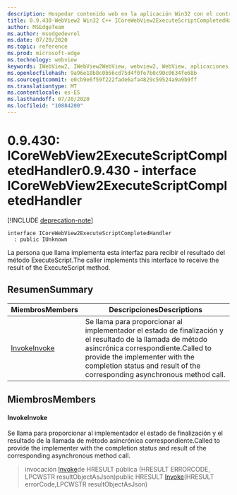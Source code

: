 ```yaml
---
description: Hospedar contenido web en la aplicación Win32 con el control Microsoft Edge WebView2
title: 0.9.430-WebView2 Win32 C++ ICoreWebView2ExecuteScriptCompletedHandler
author: MSEdgeTeam
ms.author: msedgedevrel
ms.date: 07/20/2020
ms.topic: reference
ms.prod: microsoft-edge
ms.technology: webview
keywords: IWebView2, IWebView2WebView, webview2, WebView, aplicaciones Win32, Win32, Edge, ICoreWebView2, ICoreWebView2Host, control de explorador, HTML Edge
ms.openlocfilehash: 9a96e18b8c0b56cd75d4f0fe7b0c90c0634fe68b
ms.sourcegitcommit: e0cb9e6f59f222fade6afa4829c59524a9a9b9ff
ms.translationtype: MT
ms.contentlocale: es-ES
ms.lasthandoff: 07/20/2020
ms.locfileid: "10884200"
---
```

# <span data-ttu-id="2bd25-104">0.9.430: ICoreWebView2ExecuteScriptCompletedHandler</span><span class="sxs-lookup"><span data-stu-id="2bd25-104">0.9.430 - interface ICoreWebView2ExecuteScriptCompletedHandler</span></span> 

[!INCLUDE [deprecation-note](../../includes/deprecation-note.md)]

```
interface ICoreWebView2ExecuteScriptCompletedHandler
  : public IUnknown
```

<span data-ttu-id="2bd25-105">La persona que llama implementa esta interfaz para recibir el resultado del método ExecuteScript.</span><span class="sxs-lookup"><span data-stu-id="2bd25-105">The caller implements this interface to receive the result of the ExecuteScript method.</span></span>

## <span data-ttu-id="2bd25-106">Resumen</span><span class="sxs-lookup"><span data-stu-id="2bd25-106">Summary</span></span>

 <span data-ttu-id="2bd25-107">Miembros</span><span class="sxs-lookup"><span data-stu-id="2bd25-107">Members</span></span>                        | <span data-ttu-id="2bd25-108">Descripciones</span><span class="sxs-lookup"><span data-stu-id="2bd25-108">Descriptions</span></span>
--------------------------------|---------------------------------------------
[<span data-ttu-id="2bd25-109">Invoke</span><span class="sxs-lookup"><span data-stu-id="2bd25-109">Invoke</span></span>](#invoke) | <span data-ttu-id="2bd25-110">Se llama para proporcionar al implementador el estado de finalización y el resultado de la llamada de método asincrónica correspondiente.</span><span class="sxs-lookup"><span data-stu-id="2bd25-110">Called to provide the implementer with the completion status and result of the corresponding asynchronous method call.</span></span>

## <span data-ttu-id="2bd25-111">Miembros</span><span class="sxs-lookup"><span data-stu-id="2bd25-111">Members</span></span>

#### <span data-ttu-id="2bd25-112">Invoke</span><span class="sxs-lookup"><span data-stu-id="2bd25-112">Invoke</span></span> 

<span data-ttu-id="2bd25-113">Se llama para proporcionar al implementador el estado de finalización y el resultado de la llamada de método asincrónica correspondiente.</span><span class="sxs-lookup"><span data-stu-id="2bd25-113">Called to provide the implementer with the completion status and result of the corresponding asynchronous method call.</span></span>

> <span data-ttu-id="2bd25-114">invocación [Invoke](#invoke)de HRESULT pública (HRESULT ERRORCODE, LPCWSTR resultObjectAsJson)</span><span class="sxs-lookup"><span data-stu-id="2bd25-114">public HRESULT [Invoke](#invoke)(HRESULT errorCode,LPCWSTR resultObjectAsJson)</span></span>

